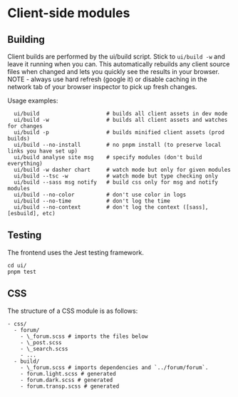 # Client-side modules

## Building

Client builds are performed by the ui/build script. Stick to `ui/build -w` and leave it running when you can. This automatically rebuilds any client source files when changed and lets you quickly see the results in your browser. NOTE - always use hard refresh (google it) or disable caching in the network tab of your browser inspector to pick up fresh changes.

Usage examples:

```
  ui/build                     # builds all client assets in dev mode
  ui/build -w                  # builds all client assets and watches for changes
  ui/build -p                  # builds minified client assets (prod builds)
  ui/build --no-install        # no pnpm install (to preserve local links you have set up)
  ui/build analyse site msg    # specify modules (don't build everything)
  ui/build -w dasher chart     # watch mode but only for given modules
  ui/build --tsc -w            # watch mode but type checking only
  ui/build --sass msg notify   # build css only for msg and notify modules
  ui/build --no-color          # don't use color in logs
  ui/build --no-time           # don't log the time
  ui/build --no-context        # don't log the context ([sass], [esbuild], etc)
```

## Testing

The frontend uses the Jest testing framework.

```
cd ui/
pnpm test
```

## CSS

The structure of a CSS module is as follows:

```
- css/
  - forum/
    - \_forum.scss # imports the files below
    - \_post.scss
    - \_search.scss
    - ...
  - build/
    - \_forum.scss # imports dependencies and `../forum/forum`.
    - forum.light.scss # generated
    - forum.dark.scss # generated
    - forum.transp.scss # generated
```
